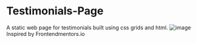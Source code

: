 # Testimonials-Page
A static web page for testimonials built using css grids and html.
![image](https://user-images.githubusercontent.com/72014672/230718499-3df76ebf-b8cd-469c-91e3-bb67a2f211b1.png)
Inspired by Frontendmentors.io
